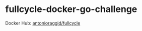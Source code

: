 # fullcycle-docker-go-challenge

Docker Hub:
[antonioraggid/fullcycle](https://hub.docker.com/repository/docker/antonioraggid/fullcycle/general)
